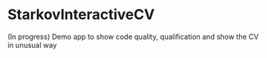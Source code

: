 # StarkovInteractiveCV
(In progress) Demo app to show code quality, qualification and show the CV in unusual way
